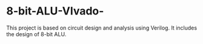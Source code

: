 # 8-bit-ALU-VIvado-
This project is based on circuit design and analysis using Verilog.
It includes the design of 8-bit ALU.

